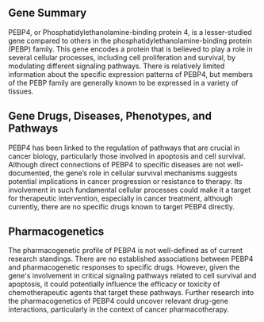 ## Gene Summary
PEBP4, or Phosphatidylethanolamine-binding protein 4, is a lesser-studied gene compared to others in the phosphatidylethanolamine-binding protein (PEBP) family. This gene encodes a protein that is believed to play a role in several cellular processes, including cell proliferation and survival, by modulating different signaling pathways. There is relatively limited information about the specific expression patterns of PEBP4, but members of the PEBP family are generally known to be expressed in a variety of tissues.

## Gene Drugs, Diseases, Phenotypes, and Pathways
PEBP4 has been linked to the regulation of pathways that are crucial in cancer biology, particularly those involved in apoptosis and cell survival. Although direct connections of PEBP4 to specific diseases are not well-documented, the gene’s role in cellular survival mechanisms suggests potential implications in cancer progression or resistance to therapy. Its involvement in such fundamental cellular processes could make it a target for therapeutic intervention, especially in cancer treatment, although currently, there are no specific drugs known to target PEBP4 directly.

## Pharmacogenetics
The pharmacogenetic profile of PEBP4 is not well-defined as of current research standings. There are no established associations between PEBP4 and pharmacogenetic responses to specific drugs. However, given the gene's involvement in critical signaling pathways related to cell survival and apoptosis, it could potentially influence the efficacy or toxicity of chemotherapeutic agents that target these pathways. Further research into the pharmacogenetics of PEBP4 could uncover relevant drug-gene interactions, particularly in the context of cancer pharmacotherapy.